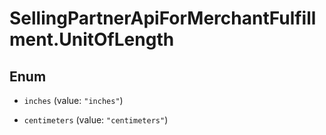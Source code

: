 # SellingPartnerApiForMerchantFulfillment.UnitOfLength

## Enum


* `inches` (value: `"inches"`)

* `centimeters` (value: `"centimeters"`)



